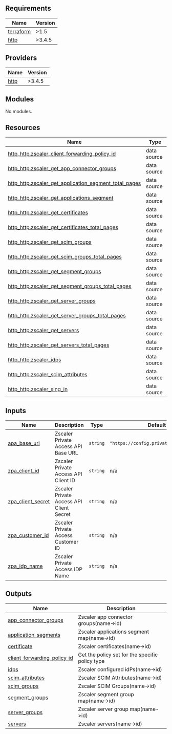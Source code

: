 <!-- BEGIN_TF_DOCS -->
## Requirements

| Name | Version |
|------|---------|
| <a name="requirement_terraform"></a> [terraform](#requirement\_terraform) | >1.5    |
| <a name="requirement_http"></a> [http](#requirement\_http) | >3.4.5  |

## Providers

| Name | Version |
|------|---------|
| <a name="provider_http"></a> [http](#provider\_http) | >3.4.5 |

## Modules

No modules.

## Resources

| Name | Type |
|------|------|
| [http_http.zscaler_client_forwarding_policy_id](https://registry.terraform.io/providers/hashicorp/http/latest/docs/data-sources/http) | data source |
| [http_http.zscaler_get_app_connector_groups](https://registry.terraform.io/providers/hashicorp/http/latest/docs/data-sources/http) | data source |
| [http_http.zscaler_get_application_segment_total_pages](https://registry.terraform.io/providers/hashicorp/http/latest/docs/data-sources/http) | data source |
| [http_http.zscaler_get_applications_segment](https://registry.terraform.io/providers/hashicorp/http/latest/docs/data-sources/http) | data source |
| [http_http.zscaler_get_certificates](https://registry.terraform.io/providers/hashicorp/http/latest/docs/data-sources/http) | data source |
| [http_http.zscaler_get_certificates_total_pages](https://registry.terraform.io/providers/hashicorp/http/latest/docs/data-sources/http) | data source |
| [http_http.zscaler_get_scim_groups](https://registry.terraform.io/providers/hashicorp/http/latest/docs/data-sources/http) | data source |
| [http_http.zscaler_get_scim_groups_total_pages](https://registry.terraform.io/providers/hashicorp/http/latest/docs/data-sources/http) | data source |
| [http_http.zscaler_get_segment_groups](https://registry.terraform.io/providers/hashicorp/http/latest/docs/data-sources/http) | data source |
| [http_http.zscaler_get_segment_groups_total_pages](https://registry.terraform.io/providers/hashicorp/http/latest/docs/data-sources/http) | data source |
| [http_http.zscaler_get_server_groups](https://registry.terraform.io/providers/hashicorp/http/latest/docs/data-sources/http) | data source |
| [http_http.zscaler_get_server_groups_total_pages](https://registry.terraform.io/providers/hashicorp/http/latest/docs/data-sources/http) | data source |
| [http_http.zscaler_get_servers](https://registry.terraform.io/providers/hashicorp/http/latest/docs/data-sources/http) | data source |
| [http_http.zscaler_get_servers_total_pages](https://registry.terraform.io/providers/hashicorp/http/latest/docs/data-sources/http) | data source |
| [http_http.zscaler_idps](https://registry.terraform.io/providers/hashicorp/http/latest/docs/data-sources/http) | data source |
| [http_http.zscaler_scim_attributes](https://registry.terraform.io/providers/hashicorp/http/latest/docs/data-sources/http) | data source |
| [http_http.zscaler_sing_in](https://registry.terraform.io/providers/hashicorp/http/latest/docs/data-sources/http) | data source |

## Inputs

| Name | Description | Type | Default | Required |
|------|-------------|------|---------|:--------:|
| <a name="input_apa_base_url"></a> [apa\_base\_url](#input\_apa\_base\_url) | Zscaler Private Access API Base URL | `string` | `"https://config.private.zscaler.com"` | no |
| <a name="input_zpa_client_id"></a> [zpa\_client\_id](#input\_zpa\_client\_id) | Zscaler Private Access API Client ID | `string` | n/a | yes |
| <a name="input_zpa_client_secret"></a> [zpa\_client\_secret](#input\_zpa\_client\_secret) | Zscaler Private Access API Client Secret | `string` | n/a | yes |
| <a name="input_zpa_customer_id"></a> [zpa\_customer\_id](#input\_zpa\_customer\_id) | Zscaler Private Access Customer ID | `string` | n/a | yes |
| <a name="input_zpa_idp_name"></a> [zpa\_idp\_name](#input\_zpa\_idp\_name) | Zscaler Private Access IDP Name | `string` | n/a | yes |

## Outputs

| Name | Description |
|------|-------------|
| <a name="output_app_connector_groups"></a> [app\_connector\_groups](#output\_app\_connector\_groups) | Zscaler app connector groups(name->id) |
| <a name="output_application_segments"></a> [application\_segments](#output\_application\_segments) | Zscaler applications segment map(name->id) |
| <a name="output_certificate"></a> [certificate](#output\_certificate) | Zscaler certificates(name->id) |
| <a name="output_client_forwarding_policy_id"></a> [client\_forwarding\_policy\_id](#output\_client\_forwarding\_policy\_id) | Get the policy set for the specific policy type |
| <a name="output_idps"></a> [idps](#output\_idps) | Zscaler configured idPs(name->id) |
| <a name="output_scim_attributes"></a> [scim\_attributes](#output\_scim\_attributes) | Zscaler SCIM Attributes(name->id) |
| <a name="output_scim_groups"></a> [scim\_groups](#output\_scim\_groups) | Zscaler SCIM Groups(name->id) |
| <a name="output_segment_groups"></a> [segment\_groups](#output\_segment\_groups) | Zscaler segment group map(name->id) |
| <a name="output_server_groups"></a> [server\_groups](#output\_server\_groups) | Zscaler server group map(name->id) |
| <a name="output_servers"></a> [servers](#output\_servers) | Zscaler servers(name->id) |
<!-- END_TF_DOCS -->